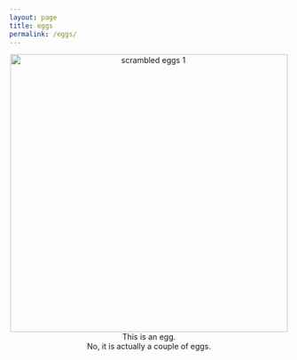 ```yaml
---
layout: page
title: eggs
permalink: /eggs/
---
```


<center><img src="{{site.baseurl}}/assets/images/scrambled-eggs-1.jpg" alt="scrambled eggs 1" width="500"/></center>
<center>This is an egg.</center>
<center>No, it is actually a couple of eggs.</center>